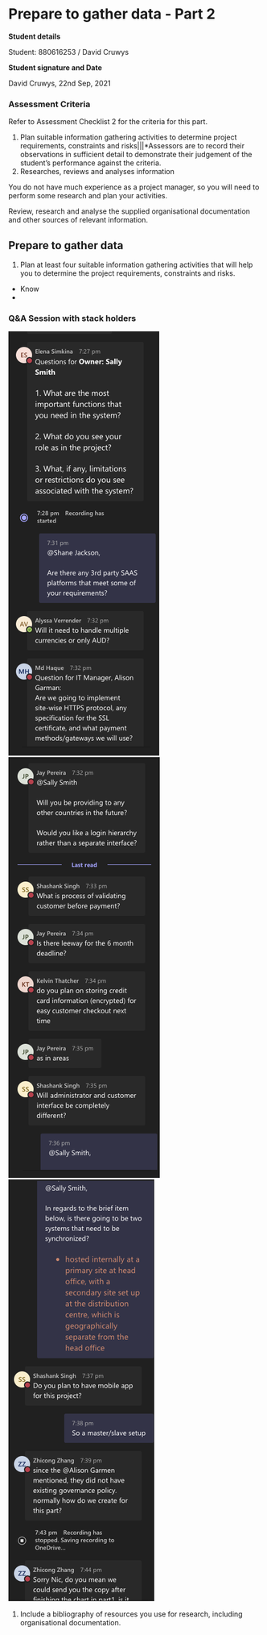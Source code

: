 # Prepare to gather data - Part 2

**Student details**

Student:  880616253 / David Cruwys

**Student signature and Date**

David Cruwys, 22nd Sep, 2021

### Assessment Criteria

Refer to Assessment Checklist 2 for the criteria for this part.

1. Plan suitable information gathering activities to determine project requirements, constraints and risks|||*Assessors are to record their observations in sufficient detail to demonstrate their judgement of the student’s performance against the criteria.
2. Researches, reviews and analyses information

You do not have much experience as a project manager, so you will need to perform some research and plan your activities.

Review, research and analyse the supplied organisational documentation and other sources of relevant information.

## Prepare to gather data

1. Plan at least four suitable information gathering activities that will help you to determine the project requirements, constraints and risks.

  - Know
  -

### Q&A Session with stack holders

![](./images_from_classroom/wkx-1.png)
![](./images_from_classroom/wkx-2.png)
![](./images_from_classroom/wkx-3.png)


1. Include a bibliography of resources you use for research, including organisational documentation.

